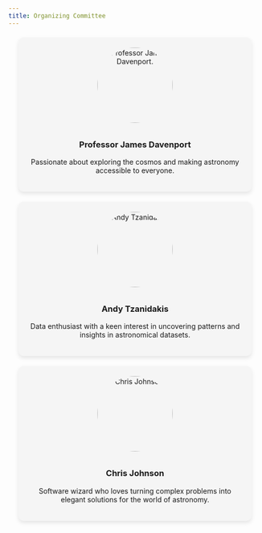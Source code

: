 ```yaml
---
title: Organizing Committee
---
```


<style>
  .team-member {
    border-radius: 10px;
    box-shadow: 0 4px 8px rgba(0, 0, 0, 0.1);
    margin: 20px;
    padding: 20px;
    text-align: center;
    background-color: #f5f5f5;
  }

  .team-member img {
    border-radius: 50%;
    width: 150px;
    height: 150px;
    margin-bottom: 10px;
  }
</style>

<div class="team-member">
    <img src="https://astro.washington.edu/sites/astro/files/styles/portrait/public/photos/dsc_1248_headshot_sm.jpeg?h=51636879&itok=p0thH-0g" alt="Professor James Davenport.">
    <h3>Professor James Davenport</h3>
    <p class="blurb">Passionate about exploring the cosmos and making astronomy accessible to everyone.</p>
</div>

<div class="team-member">
    <img src="https://astro.washington.edu/sites/astro/files/styles/portrait/public/profile-images/Screen%20Shot%202024-02-10%20at%201.33.38%20PM.png?itok=vND0FoAm" alt="Andy Tzanidakis">
    <h3>Andy Tzanidakis</h3>
    <p class="blurb">Data enthusiast with a keen interest in uncovering patterns and insights in astronomical datasets.</p>
</div>

<div class="team-member">
    <img src="https://example.com/path/to/img3.jpg" alt="Chris Johnson">
    <h3>Chris Johnson</h3>
    <p class="blurb">Software wizard who loves turning complex problems into elegant solutions for the world of astronomy.</p>
</div>
